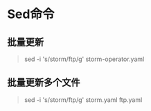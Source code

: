 # Sed命令  
## 批量更新  
>sed -i 's/storm/ftp/g' storm-operator.yaml  
## 批量更新多个文件  
>sed -i 's/storm/ftp/g' storm.yaml ftp.yaml  
